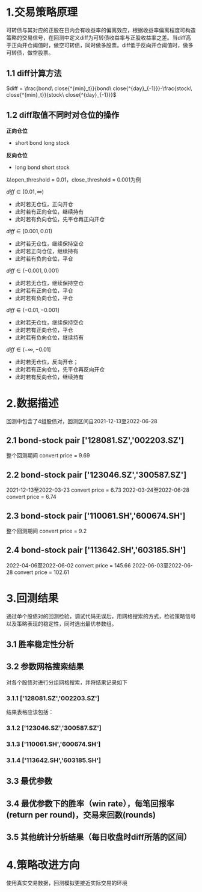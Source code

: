 # 1.交易策略原理

可转债与其对应的正股在日内会有收益率的偏离效应，根据收益率偏离程度可构造策略的交易信号，在回测中定义diff为可转债收益率与正股收益率之差。当diff高于正向开仓阈值时，做空可转债，同时做多股票。diff低于反向开仓阈值时，做多可转债，做空股票。

## 1.1 diff计算方法

$diff = 
\frac{bond\ close{^{min}_t}}{bond\ close{^{day}_{-1}}}-\frac{stock\ close{^{min}_t}}{stock\ close{^{day}_{-1}}}$

## 1.2 diff取值不同时对仓位的操作

**正向仓位**
* short bond long stock

**反向仓位**
* long bond short stock

以open_threshold = 0.01，close_threshold = 0.001为例

$diff \in [0.01,\infty)$
* 此时若无仓位，正向开仓
* 此时若有正向仓位，继续持有
* 此时若有负向仓位，先平仓再正向开仓

$diff \in [0.001,0.01)$
* 此时若无仓位，继续保持空仓
* 此时若正向仓位，继续持有
* 此时若有负向仓位，平仓

$diff \in (-0.001,0.001)$
* 此时若无仓位，继续保持空仓
* 此时若有正向仓位，平仓
* 此时若有负向仓位，平仓

$diff \in (-0.01,-0.001]$
* 此时若无仓位，继续保持空仓
* 此时若有正向仓位，平仓
* 此时若有负向仓位，继续持有

$diff \in (-\infty,-0.01]$
* 此时若无仓位，反向开仓；
* 此时若有正向仓位，先平仓再反向开仓
* 此时若有反向仓位，继续持有


# 2.数据描述

回测中包含了4组股债对，回测区间自2021-12-13至2022-06-28

## 2.1 bond-stock pair ['128081.SZ','002203.SZ']
整个回测期间 convert price = 9.69

## 2.2 bond-stock pair ['123046.SZ','300587.SZ']
2021-12-13至2022-03-23 convert price = 6.73
2022-03-24至2022-06-28 convert price = 6.74

## 2.3 bond-stock pair ['110061.SH','600674.SH']
整个回测期间 convert price = 9.2

## 2.4 bond-stock pair ['113642.SH','603185.SH']
2022-04-06至2022-06-02 convert price = 145.66
2022-06-03至2022-06-28 convert price = 102.61



# 3.回测结果
通过单个股债对的回测检验，调试代码无误后，用网格搜索的方式，检验策略信号以及策略表现的稳定性，同时选出最优参数组。

## 3.1 胜率稳定性分析

## 3.2 参数网格搜索结果
对各个股债对进行分组网格搜索，并将结果记录如下
### 3.1.1 ['128081.SZ','002203.SZ']
结果表格应该包括：

### 3.1.2 ['123046.SZ','300587.SZ']

### 3.1.3 ['110061.SH','600674.SH']

### 3.1.4 ['113642.SH','603185.SH']

## 3.3 最优参数

## 3.4 最优参数下的胜率（win rate），每笔回报率(return per round)，交易来回数(rounds)

## 3.5 其他统计分析结果（每日收盘时diff所落的区间）

# 4.策略改进方向

使用真实交易数据，回测模拟更接近实际交易的环境